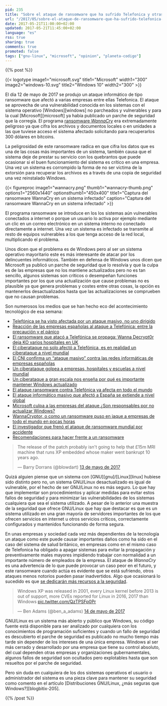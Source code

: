 ```yaml
---
pid: 235
title: "Sobre el ataque de ransomware que ha sufrido Telefonica y otras empresas"
url: "/2017/05/sobre-el-ataque-de-ransomware-que-ha-sufrido-telefonica-y-otras-empresas/"
date: 2017-05-21T11:00:00+02:00
updated: 2017-05-21T11:45:00+02:00
language: "es"
rss: true
sharing: true
comments: true
promoted: false
tags: ["gnu-linux", "microsoft", "opinion", "planeta-codigo"]
---
```


{{% post %}}

{{< logotype image1="microsoft.svg" title1="Microsoft" width1="300" image2="windows-10.svg" title2="Windows 10" width2="300" >}}

El día 12 de mayo de 2017 se produjo un ataque informático de tipo ransomware que afectó a varias empresas entre ellas Telefonica. El ataque se aprovecha de una vulnerabilidad conocida en los sistemas con el sistema operativo [Windows][windows] no parcheados y vulnerables y para la cual [Microsoft][microsoft] ya había publicado un parche de seguridad que la corregía. El programa [ransomware _WannaCry_](https://en.wikipedia.org/wiki/WannaCry_ransomware_attack) era extremadamente peligroso ya que cifra los archivos y documentos locales o en unidades a las que tuviese acceso el sistema afectado solicitando para recuperarlos 300 dólares en bitcoins.

La peligrosidad de este ransomware radica en que cifra los datos que es una de las cosas más importantes de un sistema, también causa que el sistema deje de prestar su servicio con los quebrantos que puede ocasionar si el buen funcionamiento del sistema es crítico en una empresa. Una vez un sistema es corrompido la forma de no ser víctima de la extorsión para recuperar los archivos es a través de una copia de seguridad una vez reinstalado Windows.

{{< figureproc
    image1="wannacry.png" thumb1="wannacry-thumb.png" options1="2560x1440" optionsthumb1="450x400" title1="Captura del ransomware WannaCry en un sistema infectado"
    caption="Captura del ransomware WannaCry en un sistema infectado" >}}

El programa ransomware se introduce en los los sistemas aún vulnerables conectados a internet o porque un usuario lo activa por ejemplo mediante un clic en un correo electrónico en un sistema interno no conectado directamente a internet. Una vez un sistema es infectado se transmite al resto de equipos vulnerables a los que tenga acceso de la red local, multiplicando el problema.

Unos dicen que el problema es de Windows pero al ser un sistema operativo mayoritario este es más interesante de atacar por los delincuentes informáticos. También en defensa de Windows unos dicen que Microsoft ya publicó un parche de seguridad que lo resolvía y que la culpa es de las empresas que no los mantiene actualizados pero no es tan sencillo, algunos sistemas son críticos o desempeñan funciones importantes por los que una actualización que cause problemas no es plausible ya que genera problemas y costes entre otras cosas, la opción es mantenerlos desactualizados hasta que las actualizaciones se comprueben que no causan problemas.

Son numerosos los medios que se han hecho eco del acontecimiento tecnológico de esa semana:

* [Telefónica se ha visto afectada por un ataque masivo, no uno dirigido](https://www.genbeta.com/actualidad/telefonica-se-ha-visto-afectada-por-un-ataque-masivo-no-uno-dirigido)
* [Reacción de las empresas españolas al ataque a Telefónica: entre la precaución y el pánico](https://www.xataka.com/seguridad/reaccion-de-las-empresas-espanolas-al-ataque-a-telefonica-entre-la-precaucion-y-el-panico)
* [El ransomware que atacó a Telefónica se propaga: Wanna Decrypt0r deja KO varios hospitales en UK](https://www.xataka.com/seguridad/el-ransomware-que-ataco-a-telefonica-se-propaga-wanacrypt0r-deja-ko-varios-hospitales-en-uk)
* [El ciberataque no solo afectó a Telefónica, es en realidad un ciberataque a nivel mundial](https://blog.underc0de.org/ciberataque-no-solo-afecto-telefonica-realidad-ciberataque-nivel-mundial/)
* [El CNI confirma un “ataque masivo” contra las redes informáticas de empresas españolas ](http://www.elindependiente.com/economia/2017/05/12/cni-confirma-ataque-masivo-las-redes-informaticas-empresas-espanolas/)
* [Un ciberataque golpea a empresas, hospitales y escuelas a nivel mundial](http://es.reuters.com/article/topNews/idESKBN1881OD-OESTP)
* [Un ciberataque a gran escala nos enseña por qué es importante mantener Windows actualizado](http://www.microsoftinsider.es/123739/ciberataque-gran-escala-nos-ensena-importante-mantener-windows-actualizado/)
* [El ataque ransomware contra Telefónica ya afecta en todo el mundo](http://es.engadget.com/2017/05/12/el-ataque-ransomware-contra-telefonica-ya-afecta-en-todo-el-mund/)
* [El ataque informático masivo que afectó a España se extiende a nivel global](http://www.elconfidencial.com/tecnologia/2017-05-12/hackeo-ataque-red-telefonica_1381682/)
* [Microsoft culpa a las empresas del ataque ¿Son responsables por no actualizar Windows?](https://www.adslzone.net/2017/05/13/microsoft-culpa-las-empresas-del-ataque-son-responsables-por-no-actualizar-windows/)
* [WannaCryptor, o como un ransomware puso en jaque a empresas de todo el mundo en pocas horas](https://blogs.protegerse.com/laboratorio/2017/05/13/wannacryptor-o-como-un-ransomware-puso-en-jaque-a-empresas-de-todo-el-mundo-en-pocas-horas/?platform=hootsuite)
* [El investigador que frenó el ataque de ransomware mundial por accidente](https://hipertextual.com/2017/05/investigador-freno-ataque-ransomware-mundial-accidente)
* [Recomendaciones para hacer frente a un ransomware](https://www.redeszone.net/2017/05/13/recomendaciones-para-hacer-frente-a-un-ransomware/)

<div class="media-twitter">
    <blockquote class="twitter-tweet" data-lang="es"><p lang="en" dir="ltr">The release of the patch probably isn&#39;t going to help that £15m MRI machine that runs XP embedded whose maker went bankrupt 10 years ago.</p>&mdash; Barry Dorrans (@blowdart) <a href="https://twitter.com/blowdart/status/863364192316735488">13 de mayo de 2017</a></blockquote>
    <script async src="//platform.twitter.com/widgets.js" charset="utf-8"></script>
</div>

Quizá alguien piense que un sistema con [GNU][gnu]/[Linux][linux] hubiese sido distinto pero no, un sistema GNU/Linux desactualizado es igual de vulnerable, por el hecho de ser GNU/Linux no es más seguro. Lo que hay que implementar son procedimientos y aplicar medidas para evitar estos fallos de seguridad y para minimizar las vulnerabilidades de los sistemas cualquiera que sea el sistema utilizado. A pesar de lo anterior una muestra de la seguridad que ofrece GNU/Linux que hay que destacar es que es un sistema utilizado en una gran mayoría de servidores importantes de los que ofrecen servicios en internet u otros servicios críticos, correctamente configurados y mantenidos funcionando de forma segura.

En unas empresas y sociedad cada vez más dependientes de la tecnología un ataque como este puede causar importantes daños como ha sido en el caso del sistema de salud británico, en empresas como en el mismo caso de Telefonica ha obligado a apagar sistemas para evitar la propagación y preventivamente males mayores impidiendo trabajar con normalidad a un importante número de empleados de la empresa. El ataque de _WannaCry_ es una advertencia de lo que puede provocar un caso peor en el futuro, y este ransomware cuando actúa es evidente que se está sufriendo, otros ataques menos notorios pueden pasar inadvertidos. Algo que ocasionará lo sucedido es que [se dedicarán más recursos a la seguridad](http://www.publico.es/internacional/industria-ciberseguridad-coge-musculo-oleada.html).

<div class="media-twitter">
    <blockquote class="twitter-tweet" data-cards="hidden" data-lang="es"><p lang="en" dir="ltr">Windows XP was released in 2001, every Linux kernel before 2013 is out of support, more CVEs reported for Linux in 2016, 2017 than Windows <a href="https://t.co/QzTPSFp0Pr">pic.twitter.com/QzTPSFp0Pr</a></p>&mdash; Ben Adams (@ben_a_adams) <a href="https://twitter.com/ben_a_adams/status/863563517898747904">14 de mayo de 2017</a></blockquote>
    <script async src="//platform.twitter.com/widgets.js" charset="utf-8"></script>
</div>

GNU/Linux es un sistema más abierto y público que Windows, su código fuente está disponible para ser analizado por cualquiera con los conocimientos de programación suficientes y cuando un fallo de seguridad es descubierto el parche de seguridad es publicado no mucho tiempo más tarde sin depender de los intereses de una única empresa. Windows al ser más cerrado y desarrollado por una empresa que tiene su control absoluto, del cual dependen otras empresas y organizaciones gubernamentales, algunos fallos de seguridad son ocultados pero explotables hasta que son resueltos por el parche de seguridad.

Pero sin duda en cualquiera de los dos sistemas operativos el usuario o administrador del sistema es una pieza clave para mantener su seguridad como comento en el artículo [Distribuciones GNU/Linux, ¿más seguras que Windows?][blogbitix-205].

{{% /post %}}
